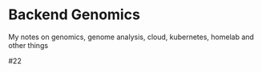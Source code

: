 # Backend Genomics 
My notes on genomics, genome analysis, cloud, kubernetes, homelab and other things

#22
